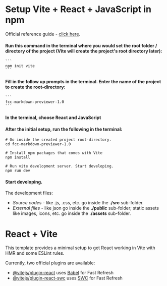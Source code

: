 # Setup Vite + React + JavaScript in npm

Official reference guide - [click here](https://v3.vitejs.dev/guide/).

#### Run this command in the terminal where you would set the root folder / directory of the project (Vite will create the project's root directory later):
	```
	npm init vite
	```

#### Fill in the follow up prompts in the terminal. Enter the name of the project to create the root-directory:
	```
	fcc-markdown-previewer-1.0
	```

#### In the terminal, choose **React** and **JavaScript**

#### After the initial setup, run the following in the terminal:
	# Go inside the created project root-directory.
	cd fcc-markdown-previewer-1.0

	# Install npm packages that comes with Vite
	npm install

	# Run vite development server. Start developing.
	npm run dev

#### Start developing. 
The development files:
- *Source codes* - like .js, .css, etc. go inside the **./src** sub-folder.
- *External files* - like json go inside the **./public** sub-folder; static assets like images, icons, etc. go inside the **./assets** sub-folder.

# React + Vite

This template provides a minimal setup to get React working in Vite with HMR and some ESLint rules.

Currently, two official plugins are available:

- [@vitejs/plugin-react](https://github.com/vitejs/vite-plugin-react/blob/main/packages/plugin-react/README.md) uses [Babel](https://babeljs.io/) for Fast Refresh
- [@vitejs/plugin-react-swc](https://github.com/vitejs/vite-plugin-react-swc) uses [SWC](https://swc.rs/) for Fast Refresh

